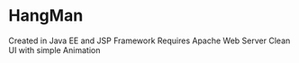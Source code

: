 # HangMan

Created in Java EE and JSP Framework
Requires Apache Web Server
Clean UI with simple Animation
